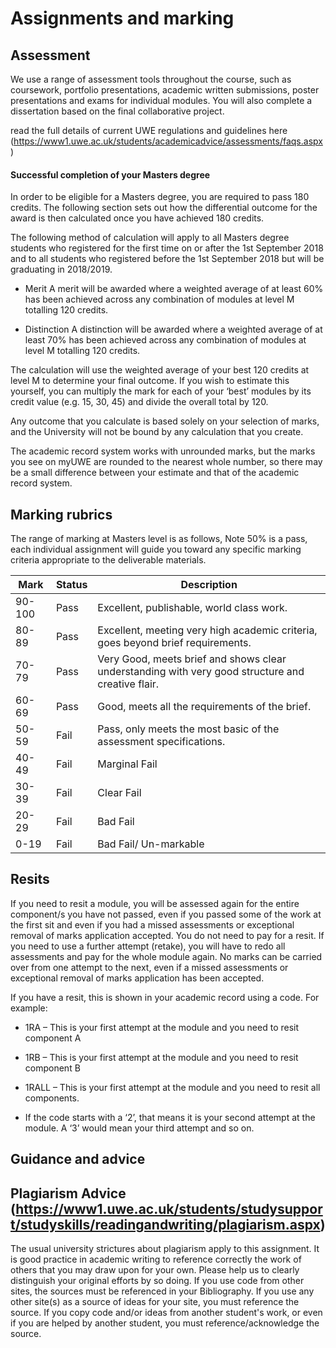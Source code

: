 # Assignments and marking

## Assessment
We use a range of assessment tools throughout the course, such as coursework, portfolio presentations, academic written submissions, poster presentations and exams for individual modules. You will also complete a dissertation based on the final collaborative project.

read the full details of current UWE regulations and guidelines here (https://www1.uwe.ac.uk/students/academicadvice/assessments/faqs.aspx)

#### Successful completion of your Masters degree
In order to be eligible for a Masters degree, you are required to pass 180 credits. The following section sets out how the differential outcome for the award is then calculated once you have achieved 180 credits.

The following method of calculation will apply to all Masters degree students who registered for the first time on or after the 1st September 2018 and to all students who registered before the 1st September 2018 but will be graduating in 2018/2019.

* Merit
A merit will be awarded where a weighted average of at least 60% has been achieved across any combination of modules at level M totalling 120 credits.

* Distinction
A distinction will be awarded where a weighted average of at least 70% has been achieved across any combination of modules at level M totalling 120 credits.

The calculation will use the weighted average of your best 120 credits at level M to determine your final outcome. If you wish to estimate this yourself, you can multiply the mark for each of your ‘best’ modules by its credit value (e.g. 15, 30, 45) and divide the overall total by 120.

Any outcome that you calculate is based solely on your selection of marks, and the University will not be bound by any calculation that you create.

The academic record system works with unrounded marks, but the marks you see on myUWE are rounded to the nearest whole number, so there may be a small difference between your estimate and that of the academic record system.


## Marking rubrics
The range of marking at Masters level is as follows, Note 50% is a pass, each individual assignment will guide you toward any specific marking criteria appropriate to the deliverable materials.
 
|  Mark | Status |Description |
|-----|-----|-----|
| 90-100| Pass  |Excellent, publishable, world class work.|
| 80-89 | Pass | Excellent, meeting very high academic criteria, goes beyond brief requirements.|
| 70-79 | Pass | Very Good, meets brief and shows clear understanding with very good structure and creative flair.|
| 60-69 | Pass | Good, meets all the requirements of the brief.|
| 50-59 | Fail | Pass, only meets the most basic of the assessment specifications. |
| 40-49 | Fail | Marginal Fail |
| 30-39 | Fail | Clear Fail |
| 20-29 | Fail | Bad Fail |
|  0-19 | Fail | Bad Fail/ Un-markable |


 ## Resits
 If you need to resit a module, you will be assessed again for the entire component/s you have not passed, even if you passed some of the work at the first sit and even if you had a missed assessments or exceptional removal of marks application accepted. You do not need to pay for a resit. If you need to use a further attempt (retake), you will have to redo all assessments and pay for the whole module again. No marks can be carried over from one attempt to the next, even if a missed assessments or exceptional removal of marks application has been accepted.

If you have a resit, this is shown in your academic record using a code. For example:

* 1RA – This is your first attempt at the module and you need to resit component A
* 1RB – This is your first attempt at the module and you need to resit component B
* 1RALL – This is your first attempt at the module and you need to resit all components.

* If the code starts with a ‘2’, that means it is your second attempt at the module. A ‘3’ would mean your third attempt and so on.

 ## Guidance and advice
 ## Plagiarism Advice (https://www1.uwe.ac.uk/students/studysupport/studyskills/readingandwriting/plagiarism.aspx)
The usual university strictures about plagiarism apply to this assignment. It is good practice in academic writing to reference correctly the work of others that you may draw upon for your own. Please help us to clearly distinguish your original efforts by so doing.
If you use code from other sites, the sources must be referenced in your Bibliography. If you use any other site(s) as a source of ideas for your site, you must reference the source. If you copy code and/or ideas from another student's work, or even if you are helped by another student, you must reference/acknowledge the source.

